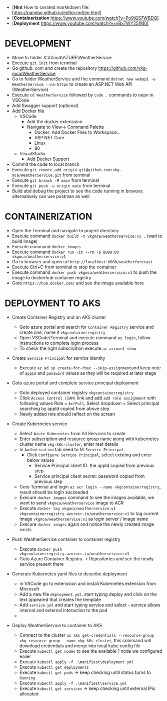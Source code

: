 ﻿- [**Hint** How to cerated markkdown file: https://pandao.github.io/editor.md/en.html]
- [**Containerization** https://www.youtube.com/watch?v=Po9jQS7WBDQ]
- [**Deployment** https://www.youtube.com/watch?v=vBx7WY25fM0]

# DEVELOPMENT

- Move to folder X:\Cloud\AZURE\WeatherService
- Execute  `git init` from terminal
- Go github. com and create the repository https://github.com/vkg-mca/WeatherService
- Go to folder WeatherService and fire command `dotnet new webapi -o WeatherService --no-https` to create an ASP.NET Web API (WeatherService)
- Execute `cd WeatherService` followed by `code .` commands to oepn in VSCode
- Add Swagger support (optional)
- Add Docker file
	- VSCode
		- Add the docker extenssion
		- Navigate to View-> Command Palette 
			- Docker: Add Docker Files to Workspace...
			- ASP.NET Core
			- Linux
			- 80
	- VisualStudio
		- Add Docker Support
- Commit the code to local branch
- Execute `git remote add origin git@github.com:vkg-mca/WeatherService.git` from terminal
- Execute `git branch -M main` from terminal
- Execute `git push -u origin main` from terminal
- Build abd debug the project to see the code running in browser, alternatively can use postman as well

# CONTAINERIZATION

- Open the Terminal and navigate to project directory
- Execute command `docker build -t vkgmca/weatherservice:v1 .` (wait to build image)
- Execute command `docker images`
- Execute command `docker run -it --rm -p 8080:80 vkgmca/weatherservice:v1`
- Go to browser and open url `http://localhost:8080/weatherforecast`
- Execute Ctrl+C from terminal to stop the container
- Execute command `docker push vkgmca/weatherservice:v1` to push the image to dockerhub container registry
- Goto `https://hub.docker.com/` and see the image available here

# DEPLOYMENT TO AKS

- Create Container Registry and an AKS cluster
	- Goto azure portal and search for `Container Registry` service and create one, name it `vkgcontainerregistry`
	- Open VSCode/Terminal and execute command `az login`, follow instructions to complete login process
	- To check the right subscription execute `az account show`
- Create `Service Principal` for service identity
	- Execute `az ad sp create-for-rbac --skip-assignment`and keep note of `appId` and `password` values as they will be required at later stage
- Goto azure portal and complete service principal deployment
	- Goto deployed container registry `vkgcontainerregistry`
	- Click `Access Control (IAM)` link and add `add role assignment` with following values
		Role = `AcrPull`, Select dropdown = Select principal searching by appId copied from above step
	- Newly added role should reflect on the screen
- Create Kubernetes service
	- Select `Azure Kubernetes` from All Services to create
	- Enter subscription and resource group name along with kubernetes cluster name `vkg-k8s-cluster`, enter rest details
	- In `Authntication` tab need to fill `Service Principal`
		- Click `Configure Service Principal`, select existing and enter below values
			- Service Principal client ID: the appId copied from previous step
			- Service principal client secret: password copied from previous step
	- Goto Terminal and login `az acr login --name vkgcontainerregistry`, result should be login succeeded
	- Execure `docker images` command to see the images available, we want to send `vkgmca/weatherservice` image to ACR
	- Execute `docker tag vkgmca/weatherservice:v1 vkgcontainerregistry.azurecr.io/weatherservice:v1` to tag current image `vkgmca/weatherservice:v1` as login server / image name
	- Execure `docker images` again and notice the newly created image exists

- Push WeatherService container to container registry
	- Execute `docker push vkgcontainerregistry.azurecr.io/weatherservice:v1`
	- Goto Azure Container Registry -> Repositories and see the newly service present there

- Generate Kubernetes yaml files to describe deployment
	- in VSCode go to extenssion and install Kubernetes extension from Microsoft
	- Add a new file `deployment.yml`, start typing deploy and click on the text appeared that creates the template
	- Add `service.yml` and start typing service and select - service allows internal and external interaction to the pod
	- 

- Deploy WeatherService to container to AKS
	- Connect to the cluster `az aks get-credentials --resource-group vkg-resource-group --name vkg-k8s-cluster`, this command will download credentials and merge into local kube config file
	- Execute `kubectl get nodes` to see the available 1 node we configured ealier
	- Execute `kubectl apply -f .\manifiest\deployment.yml`
	- Execute `kubectl get deployments`
	- Execute `kubectl get pods` -> keep checking until status turns to `Running`
	- Execute `kubectl apply -f .\manifiest\service.yml`
	- Execute `kubectl get services` -> keep checking until external IPis allocated



